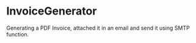 # InvoiceGenerator
Generating a PDF Invoice, attached it in an email and send it using SMTP function.
